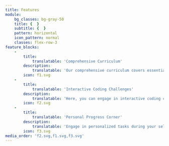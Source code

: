 ```yaml
---
title: Features
module:
    bg_classes: bg-gray-50
    title: {  }
    subtitle: {  }
    pattern: horizontal
    icon_pattern: normal
    classes: flex-row-3
feature_blocks:
    -
        title:
            translatable: 'Comprehensive Curriculum'
        description:
            translatable: 'Our comprehensive curriculum covers essential topics such as programming fundamentals, algorithmic thinking, and essential frameworks, providing a solid foundation for mastering core skills.'
        icon: f1.svg
    -
        title:
            translatable: 'Interactive Coding Challenges'
        description:
            translatable: 'Here, you can engage in interactive coding challenges that will strengthen your problem-solving skills and reinforce programming concepts, fostering active learning and skill development.'
        icon: f2.svg
    -
        title:
            translatable: 'Personal Progress Corner'
        description:
            translatable: 'Engage in personalized tasks during your self-practice hour, tailored to enhance your skills and drive progress towards your goals. Maximize your learning potential and track your growth with each task.'
        icon: f3.svg
media_order: 'f2.svg,f1.svg,f3.svg'
---
```


